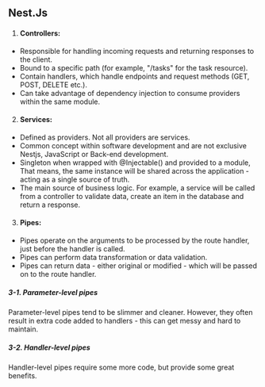 ## Nest.Js

1. #### Controllers:

- Responsible for handling incoming requests and returning responses to the client.
- Bound to a specific path (for example, "/tasks" for the task resource).
- Contain handlers, which handle endpoints and request methods (GET, POST, DELETE etc.).
- Can take advantage of dependency injection to consume providers within the same module.

2. #### Services:

- Defined as providers. Not all providers are services.
- Common concept within software development and are not exclusive Nestjs, JavaScript or Back-end development.
- Singleton when wrapped with @Injectable() and provided to a module, That means, the same instance will be shared across the application - acting as a single source of truth.
- The main source of business logic. For example, a service will be called from a controller to validate data, create an item in the database and return a response.

3. #### Pipes:

- Pipes operate on the arguments to be processed by the route handler, just before the handler is called.
- Pipes can perform data transformation or data validation.
- Pipes can return data - either original or modified - which will be passed on to the route handler.

##### 3-1. Parameter-level pipes

Parameter-level pipes tend to be slimmer and cleaner. However, they often result in extra code added to handlers - this can get messy and hard to maintain.

##### 3-2. Handler-level pipes

Handler-level pipes require some more code, but provide some great benefits.
